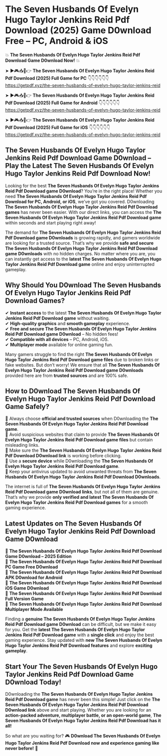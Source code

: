 # The Seven Husbands Of Evelyn Hugo Taylor Jenkins Reid Pdf Download (2025) Game D0wnload Free – PC, Android & iOS

💥 **The Seven Husbands Of Evelyn Hugo Taylor Jenkins Reid Pdf Download Game D0wnload Now!** 💥  

➤ ►🎮📥📱👉 **The Seven Husbands Of Evelyn Hugo Taylor Jenkins Reid Pdf Download (2025) Full Game for PC** 👇👇👇👇👇👇  
https://getpdf.xyz/the-seven-husbands-of-evelyn-hugo-taylor-jenkins-reid  

➤ ►🎮📥📱👉 **The Seven Husbands Of Evelyn Hugo Taylor Jenkins Reid Pdf Download (2025) Full Game for Android** 👇👇👇👇👇👇  
https://getpdf.xyz/the-seven-husbands-of-evelyn-hugo-taylor-jenkins-reid  

➤ ►🎮📥📱👉 **The Seven Husbands Of Evelyn Hugo Taylor Jenkins Reid Pdf Download (2025) Full Game for iOS** 👇👇👇👇👇👇  
https://getpdf.xyz/the-seven-husbands-of-evelyn-hugo-taylor-jenkins-reid  

## The Seven Husbands Of Evelyn Hugo Taylor Jenkins Reid Pdf Download Game D0wnload – Play the Latest The Seven Husbands Of Evelyn Hugo Taylor Jenkins Reid Pdf Download Now!

Looking for the best **The Seven Husbands Of Evelyn Hugo Taylor Jenkins Reid Pdf Download game D0wnload**? You’re in the right place! Whether you need **The Seven Husbands Of Evelyn Hugo Taylor Jenkins Reid Pdf Download for PC, Android, or iOS**, we’ve got you covered. D0wnloading **The Seven Husbands Of Evelyn Hugo Taylor Jenkins Reid Pdf Download games** has never been easier. With our direct links, you can access the **The Seven Husbands Of Evelyn Hugo Taylor Jenkins Reid Pdf Download game** within seconds and start playing right away!  

The demand for **The Seven Husbands Of Evelyn Hugo Taylor Jenkins Reid Pdf Download game D0wnloads** is growing rapidly, and gamers worldwide are looking for a trusted source. That’s why we provide **safe and secure The Seven Husbands Of Evelyn Hugo Taylor Jenkins Reid Pdf Download game D0wnloads** with no hidden charges. No matter where you are, you can instantly get access to the **latest The Seven Husbands Of Evelyn Hugo Taylor Jenkins Reid Pdf Download game** online and enjoy uninterrupted gameplay.  

## **Why Should You D0wnload The Seven Husbands Of Evelyn Hugo Taylor Jenkins Reid Pdf Download Games?**  

✔ **Instant access** to the latest **The Seven Husbands Of Evelyn Hugo Taylor Jenkins Reid Pdf Download game** without waiting.  
✔ **High-quality graphics** and **smooth gameplay** experience.  
✔ **Free and secure The Seven Husbands Of Evelyn Hugo Taylor Jenkins Reid Pdf Download game D0wnload** – No hidden fees!  
✔ **Compatible with all devices** – PC, Android, iOS.  
✔ **Multiplayer mode** available for online gaming fun.  

Many gamers struggle to find the right **The Seven Husbands Of Evelyn Hugo Taylor Jenkins Reid Pdf Download game files** due to broken links or fake websites. But don’t worry! We ensure that all **The Seven Husbands Of Evelyn Hugo Taylor Jenkins Reid Pdf Download game D0wnloads** provided here are from **trusted sources** and are 100% safe.  

## **How to D0wnload The Seven Husbands Of Evelyn Hugo Taylor Jenkins Reid Pdf Download Game Safely?**  

📌 Always choose **official and trusted sources** when D0wnloading the **The Seven Husbands Of Evelyn Hugo Taylor Jenkins Reid Pdf Download game**.  
📌 Avoid suspicious websites that claim to provide **The Seven Husbands Of Evelyn Hugo Taylor Jenkins Reid Pdf Download game files** but contain misleading links.  
📌 Make sure the **The Seven Husbands Of Evelyn Hugo Taylor Jenkins Reid Pdf Download D0wnload link** is working before clicking.  
📌 Use a **secure device** while D0wnloading the **The Seven Husbands Of Evelyn Hugo Taylor Jenkins Reid Pdf Download game**.  
📌 Keep your antivirus updated to avoid unwanted threats from **The Seven Husbands Of Evelyn Hugo Taylor Jenkins Reid Pdf Download D0wnloads**.  

The internet is full of **The Seven Husbands Of Evelyn Hugo Taylor Jenkins Reid Pdf Download game D0wnload links**, but not all of them are genuine. That’s why we provide **only verified and latest The Seven Husbands Of Evelyn Hugo Taylor Jenkins Reid Pdf Download games** for a smooth gaming experience.  

## **Latest Updates on The Seven Husbands Of Evelyn Hugo Taylor Jenkins Reid Pdf Download Game D0wnload**  

🔹 **The Seven Husbands Of Evelyn Hugo Taylor Jenkins Reid Pdf Download Game D0wnload – 2025 Edition**  
🔹 **The Seven Husbands Of Evelyn Hugo Taylor Jenkins Reid Pdf Download PC Game Free D0wnload**  
🔹 **The Seven Husbands Of Evelyn Hugo Taylor Jenkins Reid Pdf Download APK D0wnload for Android**  
🔹 **The Seven Husbands Of Evelyn Hugo Taylor Jenkins Reid Pdf Download iOS Game D0wnload**  
🔹 **The Seven Husbands Of Evelyn Hugo Taylor Jenkins Reid Pdf Download Full Version Game**  
🔹 **The Seven Husbands Of Evelyn Hugo Taylor Jenkins Reid Pdf Download Multiplayer Mode Available**  

Finding a **genuine The Seven Husbands Of Evelyn Hugo Taylor Jenkins Reid Pdf Download game D0wnload** can be difficult, but we make it easy for you. Get the **latest The Seven Husbands Of Evelyn Hugo Taylor Jenkins Reid Pdf Download game** with a **single click** and enjoy the best gaming experience. Stay updated with **new The Seven Husbands Of Evelyn Hugo Taylor Jenkins Reid Pdf Download features** and explore **exciting gameplay**.  

## **Start Your The Seven Husbands Of Evelyn Hugo Taylor Jenkins Reid Pdf Download Game D0wnload Today!**  

D0wnloading the **The Seven Husbands Of Evelyn Hugo Taylor Jenkins Reid Pdf Download game** has never been this simple! Just click on the **The Seven Husbands Of Evelyn Hugo Taylor Jenkins Reid Pdf Download D0wnload link** above and start playing. Whether you are looking for an **action-packed adventure, multiplayer battle, or an open-world game**, **The Seven Husbands Of Evelyn Hugo Taylor Jenkins Reid Pdf Download has it all!**  

So what are you waiting for? 🎮 **D0wnload The Seven Husbands Of Evelyn Hugo Taylor Jenkins Reid Pdf Download now and experience gaming like never before!** 🚀  
